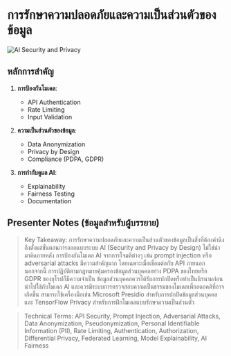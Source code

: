 # การรักษาความปลอดภัยและความเป็นส่วนตัวของข้อมูล

![AI Security and Privacy](https://www.google.com/search?q=AI+security+and+data+privacy+protection&tbm=isch)

## หลักการสำคัญ

1. **การป้องกันโมเดล**:
   - API Authentication
   - Rate Limiting
   - Input Validation

2. **ความเป็นส่วนตัวของข้อมูล**:
   - Data Anonymization
   - Privacy by Design
   - Compliance (PDPA, GDPR)

3. **การกำกับดูแล AI**:
   - Explainability
   - Fairness Testing
   - Documentation

## Presenter Notes (ข้อมูลสำหรับผู้บรรยาย)

> Key Takeaway: การรักษาความปลอดภัยและความเป็นส่วนตัวของข้อมูลเป็นสิ่งที่ต้องคำนึงถึงตั้งแต่ขั้นตอนการออกแบบระบบ AI (Security and Privacy by Design) ไม่ใช่นำมาคิดภายหลัง การป้องกันโมเดล AI จากการโจมตีต่างๆ เช่น prompt injection หรือ adversarial attacks มีความสำคัญมาก โดยเฉพาะเมื่อเชื่อมต่อกับ API ภายนอก นอกจากนี้ การปฏิบัติตามกฎหมายคุ้มครองข้อมูลส่วนบุคคลอย่าง PDPA ของไทยหรือ GDPR ของยุโรปก็มีความจำเป็น ข้อมูลส่วนบุคคลควรได้รับการปกปิดหรือทำเป็นนิรนามก่อนนำไปใช้กับโมเดล AI และควรมีระบบการตรวจสอบความเป็นธรรมของโมเดลเพื่อลดอคติที่อาจเกิดขึ้น สามารถใช้เครื่องมือเช่น Microsoft Presidio สำหรับการปกปิดข้อมูลส่วนบุคคล และ TensorFlow Privacy สำหรับการฝึกโมเดลแบบรักษาความเป็นส่วนตัว

> Technical Terms: API Security, Prompt Injection, Adversarial Attacks, Data Anonymization, Pseudonymization, Personal Identifiable Information (PII), Rate Limiting, Authentication, Authorization, Differential Privacy, Federated Learning, Model Explainability, AI Fairness

